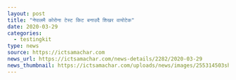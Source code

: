 ```yaml
---
layout: post
title: "नेपालमै कोरोना टेस्ट किट बनाउदै शिखर वायोटेक"
date: 2020-03-29
categories:
  - testingkit
type: news
source: https://ictsamachar.com
news_url: https://ictsamachar.com/news-details/2282/2020-03-29
news_thumbnail: https://ictsamachar.com/uploads/news/images/255314503shikhar4.jpeg
---
```

